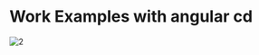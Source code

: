 # Work Examples with angular cd


![2](https://user-images.githubusercontent.com/20125645/160704619-928e5332-f92b-4d76-a5d2-7bb5a423d237.gif)
